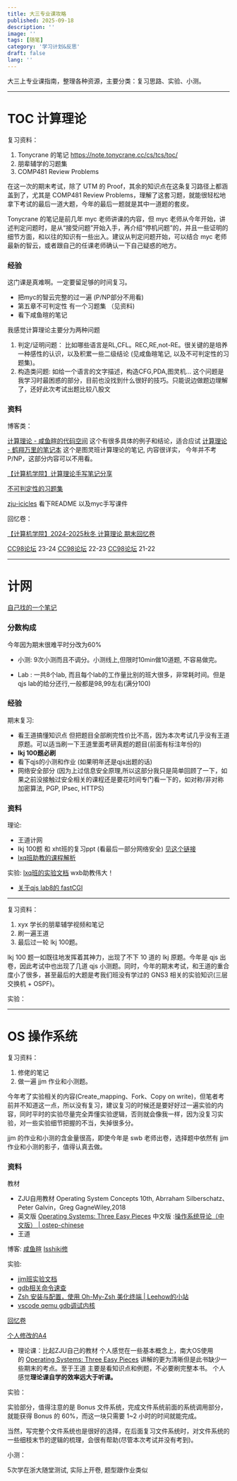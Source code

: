 ```yaml
---
title: 大三专业课攻略
published: 2025-09-18
description: ''
image: ''
tags: [随笔]
category: '学习计划&反思'
draft: false 
lang: ''
---
```

大三上专业课指南，整理各种资源，主要分类：复习思路、实验、小测。

---
# TOC 计算理论

复习资料：

1. Tonycrane 的笔记 https://note.tonycrane.cc/cs/tcs/toc/
2. 朋辈辅学的习题集
3. COMP481 Review Problems

在这一次的期末考试，除了 UTM 的 Proof，其余的知识点在这条复习路径上都涵盖到了，尤其是 COMP481 Review Problems，理解了这套习题，就能很轻松地拿下考试的最后一道大题，今年的最后一题就是其中一道题的套皮。

Tonycrane 的笔记是前几年 myc 老师讲课的内容，但 myc 老师从今年开始，讲述判定问题时，是从“接受问题”开始入手，再介绍“停机问题”的，并且一些证明的细节方面，和以往的知识有一些出入。建议从判定问题开始，可以结合 myc 老师最新的智云，或者跟自己的任课老师确认一下自己疑惑的地方。

### **经验**

这门课是真难啊。一定要留足够的时间复习。

- 把myc的智云完整的过一遍 (P/NP部分不用看)
- 第五章不可判定性 有一个习题集 （见资料)
- 看下咸鱼暄的笔记

我感觉计算理论主要分为两种问题

1. 判定/证明问题： 比如哪些语言是RL,CFL。REC,RE,not-RE。很关键的是培养一种感性的认识，以及积累一些二级结论 (见咸鱼暄笔记, 以及不可判定性的习题集)。
2. 构造类问题: 如给一个语言的文字描述，构造CFG,PDA,图灵机… 这个问题是我学习时最困惑的部分，目前也没找到什么很好的技巧。只能说边做题边理解了，还好此次考试出题比较八股文

### **资料**

博客类：

[计算理论 - 咸鱼暄的代码空间](https://xuan-insr.github.io/other_courses/theory_of_computation/) 这个有很多具体的例子和结论，适合应试 [计算理论 - 鹤翔万里的笔记本](https://note.tonycrane.cc/cs/tcs/toc) 这个是图灵班计算理论的笔记, 内容很详实， 今年并不考P/NP，这部分内容可以不用看。

[【计算机学院】计算理论手写笔记分享](https://www.cc98.org/topic/5533397)

[不可判定性的习题集](https://www.cs.rice.edu/~nakhleh/COMP481/final_review_sp06_sol.pdf)

[zju-icicles](https://github.com/QSCTech/zju-icicles/tree/master/%E8%AE%A1%E7%AE%97%E7%90%86%E8%AE%BA/) 看下README 以及myc手写课件

回忆卷：

[【计算机学院】2024-2025秋冬 计算理论 期末回忆卷](https://www.cc98.org/topic/6086172)

[CC98论坛](https://www.cc98.org/topic/5796586) 23-24 [CC98论坛](https://www.cc98.org/topic/5531373) 22-23 [CC98论坛](https://www.cc98.org/topic/5235660) 21-22

---
# 计网
[自己找的一个笔记](https://obsidian.zerokei.top/Hub/Computer%20Networking/)
### 分数构成

今年因为期末很难平时分改为60%

- 小测: 9次小测而且不调分。小测线上,但限时10min做10道题, 不容易做完。
    
- Lab : 一共8个lab, 而且每个lab的工作量比别的班大很多，非常耗时间。但是qjs lab的给分还行,一般都是98,99左右(满分100)
    

### 经验

期末复习:

- 看王道搞懂知识点 但把题目全部刷完性价比不高，因为本次考试几乎没有王道原题。可以适当刷一下王道里面考研真题的题目(前面有标注年份的)
- **lkj 100题必刷**
- 看下qjs的小测和作业 (如果明年还是qjs出题的话)
- 网络安全部分 (因为上过信息安全原理,所以这部分我只是简单回顾了一下，如果之前没接触过安全相关的课程还是要花时间专门看一下的，如对称/非对称加密算法, PGP, IPsec, HTTPS)

### 资料

理论:

- 王道计网
- lkj 100题 和 xht班的复习ppt (看最后一部分网络安全) [见这个链接](https://github.com/birchtree2/ZJUCourseMaterial/tree/main/%E8%AE%A1%E7%BD%91%E6%9C%9F%E6%9C%AB%E5%A4%8D%E4%B9%A0)
- [lxq班助教的课程解析](https://zjucomp.net/notes/terms)

实验: [lxq班的实验文档](https://zjucomp.net/docs/intro/) wxb助教伟大！

- [关于qjs lab8的 fastCGI](https://github.com/birchtree2/ZJUCourseMaterial/blob/main/%E8%AE%A1%E7%BD%91%E5%AE%9E%E9%AA%8C/fastcgi.pdf)

---
复习资料：

1. xyx 学长的朋辈辅学视频和笔记
2. 刷一遍王道
3. 最后过一轮 lkj 100题。

lkj 100 题一如既往地发挥着其神力，出现了不下 10 道的 lkj 原题。今年是 qjs 出卷，因此考试中也出现了几道 qjs 小测题。同时，今年的期末考试，和王道的重合度小了很多，甚至最后的大题是考我们班没有学过的 GNS3 相关的实验知识(三层交换机 + OSPF)。

实验：

---
# OS 操作系统

复习资料：

1. 修佬的笔记
2. 做一遍 jjm 作业和小测题。

今年考了实验相关的内容(Create_mapping、Fork、Copy on write)，但笔者考前并不知道这一点，所以没有复习，建议复习的时候还是要好好过一遍实验的内容，同时平时的实验尽量完全弄懂实验逻辑，否则就会像我一样，因为没复习实验，对一些实验细节把握的不当，失掉很多分。

jjm 的作业和小测的含金量很高，即使今年是 swb 老师出卷，选择题中依然有 jjm 作业和小测的影子，值得认真去做。

### **资料**

教材

- ZJU自用教材 Operating System Concepts 10th, Abrraham Silberschatz、Peter Galvin，Greg GagneWiley,2018
- 英文版 [Operating Systems: Three Easy Pieces](https://pages.cs.wisc.edu/~remzi/OSTEP/) 中文版 :[操作系统导论（中文版） | ostep-chinese](https://itanken.github.io/ostep-chinese/)
- 王道

博客: [咸鱼暄](https://xuan-insr.github.io/%E6%A0%B8%E5%BF%83%E7%9F%A5%E8%AF%86/os) [Isshiki修](https://note.isshikih.top/cour_note/D3QD_OperatingSystem/)

实验:

- [jjm班实验文档](https://zju-sec.github.io/os24fall-stu/)
- [gdb相关命令速查](https://note.tonycrane.cc/cs/tools/gdb/)
- [Zsh 安装与配置，使用 Oh-My-Zsh 美化终端 | Leehow的小站](https://www.haoyep.com/posts/zsh-config-oh-my-zsh/)
- [vscode qemu gdb调试内核](https://zhuanlan.zhihu.com/p/105069730)

[回忆卷](https://www.cc98.org/topic/6087595)

[个人修改的A4](https://github.com/birchtree2/ZJUCourseMaterial/tree/main/%E6%93%8D%E4%BD%9C%E7%B3%BB%E7%BB%9F)

- 理论课：比起ZJU自己的教材 个人感觉在一些基本概念上，南大OS使用的 [Operating Systems: Three Easy Pieces](https://pages.cs.wisc.edu/~remzi/OSTEP/) 讲解的更为清晰但是此书缺少一些期末的考点。至于王道 主要是看知识点和例题，不必要刷完整本书。 个人感觉**理论课自学的效率远大于听课。**

实验：

实验部分，值得注意的是 Bonus 文件系统，完成文件系统前面的系统调用部分，就能获得 Bonus 的 60%，而这一块只需要 1~2 小时的时间就能完成。

当然，写完整个文件系统也是很好的选择，在后面复习文件系统时，对文件系统的一些细枝末节的逻辑的梳理，会很有帮助(尽管本次考试并没有考到)。

小测：

5次学在浙大随堂测试, 实际上开卷, 题型跟作业类似